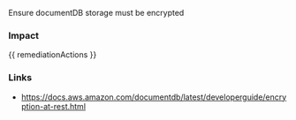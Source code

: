 
Ensure documentDB storage must be encrypted

### Impact
<!-- Add Impact here -->

<!-- DO NOT CHANGE -->
{{ remediationActions }}

### Links
- https://docs.aws.amazon.com/documentdb/latest/developerguide/encryption-at-rest.html


